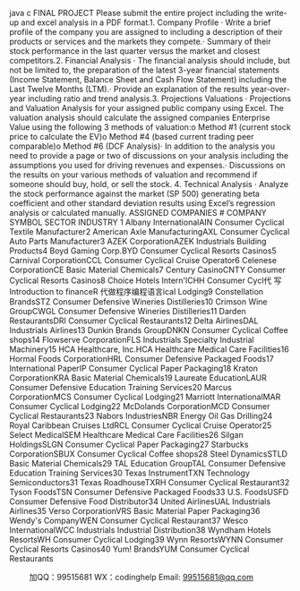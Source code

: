 java c
FINAL PROJECT 
Please submit the entire project including the write-up and excel analysis in a PDF format.1. Company Profile · Write a brief profile of the company you are assigned to including a description of their products or services and the markets they compete.· Summary of their stock performance in the last quarter versus the market and closest competitors.2. Financial Analysis · The financial analysis should include, but not be limited to, the preparation of the latest 3-year financial statements (Income Statement, Balance Sheet and Cash Flow Statement) including the Last Twelve Months (LTM).· Provide an explanation of the results year-over-year including ratio and trend analysis.3.  Projections  Valuations · Projections and Valuation Analysis for your assigned public company using Excel. The valuation analysis should calculate the assigned companies Enterprise Value using the following 3 methods of valuation:o Method #1 (current stock price to calculate the EV)o Method #4 (based current trading peer comparable)o Method #6 (DCF Analysis)· In addition to the analysis you need to provide a page or two of discussions on your analysis including the assumptions you used for driving revenues and expenses.· Discussions on the results on your various methods of valuation and recommend if someone should buy, hold, or sell the stock. 4.  Technical Analysis · Analyze the stock performance against the market (SP 500) generating beta coefficient and other standard deviation results using Excel’s regression analysis or calculated manually.
ASSIGNED COMPANIES #
COMPANY SYMBOL 
SECTOR INDUSTRY 1
Albany InternationalAIN
Consumer Cyclical
Textile Manufacturer2
American Axle  ManufacturingAXL
Consumer Cyclical
Auto Parts Manufacturer3
AZEK CorporationAZEK
Industrials
Building Products4
Boyd Gaming Corp.BYD
Consumer Cyclical
Resorts  Casinos5
Carnival CorporationCCL
Consumer Cyclical
Cruise Operator6
Celenese CorporationCE
Basic Material
Chemicals7
Century CasinoCNTY
Consumer Cyclical
Resorts  Casinos8
Choice Hotels Intern'lCHH
Consumer Cycl代 写Introduction to financeR
代做程序编程语言ical
Lodging9
Constellation BrandsSTZ
Consumer Defensive
Wineries  Distilleries10
Crimson Wine GroupCWGL
Consumer Defensive
Wineries  Distilleries11
Darden RestaurantsDRI
Consumer Cyclical
Restaurants12
Delta AirlinesDAL
Industrials
Airlines13
Dunkin Brands GroupDNKN
Consumer Cyclical
Coffee shops14
Flowserve CorporationFLS
Industrials
Specialty Industrial Machinery15
HCA Healthcare, Inc.HCA
Healthcare
Medical Care Facilities16
Hormal Foods CorporationHRL
Consumer Defensive
Packaged Foods17
International PaperIP
Consumer Cyclical
Paper  Packaging18
Kraton CorporationKRA
Basic Material
Chemicals19
Laureate EducationLAUR
Consumer Defensive
Education  Training Services20
Marcus CorporationMCS
Consumer Cyclical
Lodging21
Marriott InternationalMAR
Consumer Cyclical
Lodging22
McDolands CorporationMCD
Consumer Cyclical
Restaurants23
Nabors IndustriesNBR
Energy
Oil  Gas Drilling24
Royal Caribbean Cruises LtdRCL
Consumer Cyclical
Cruise Operator25
Select MedicalSEM
Healthcare
Medical Care Facilities26
Silgan HoldingsSLGN
Consumer Cyclical
Paper  Packaging27
Starbucks CorporationSBUX
Consumer Cyclical
Coffee shops28
Steel DynamicsSTLD
Basic Material
Chemicals29
TAL Education GroupTAL
Consumer Defensive
Education  Training Services30
Texas InstrumentTXN
Technology
Semiconductors31
Texas RoadhouseTXRH
Consumer Cyclical
Restaurant32
Tyson FoodsTSN
Consumer Defensive
Packaged Foods33
U.S. FoodsUSFD
Consumer Defensive
Food Distributor34
United AirlinesUAL
Industrials
Airlines35
Verso CorporationVRS
Basic Material
Paper  Packaging36
Wendy's CompanyWEN
Consumer Cyclical
Restaurant37
Wesco InternationalWCC
Industrials
Industrial Distribution38
Wyndham Hotels  ResortsWH
Consumer Cyclical
Lodging39
Wynn ResortsWYNN
Consumer Cyclical
Resorts  Casinos40
Yum! BrandsYUM
Consumer Cyclical
Restaurants



         
加QQ：99515681  WX：codinghelp  Email: 99515681@qq.com
